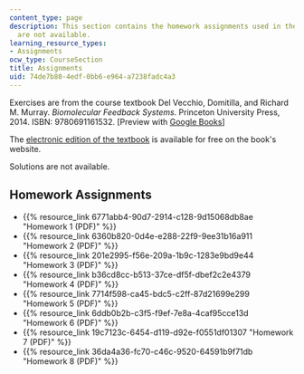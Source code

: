 ```yaml
---
content_type: page
description: This section contains the homework assignments used in the course. Solutions
  are not available.
learning_resource_types:
- Assignments
ocw_type: CourseSection
title: Assignments
uid: 74de7b80-4edf-0bb6-e964-a7238fadc4a3
---
```


Exercises are from the course textbook Del Vecchio, Domitilla, and Richard M. Murray. _Biomolecular Feedback Systems_. Princeton University Press, 2014. ISBN: 9780691161532. \[Preview with [Google Books](http://books.google.com/books?id=mA3rAwAAQBAJ&pg=PAfrontcover)\]

The [electronic edition of the textbook](http://www.cds.caltech.edu/~murray/BFSwiki/index.php/Main_Page) is available for free on the book's website.

Solutions are not available.

Homework Assignments
--------------------

*   {{% resource_link 6771abb4-90d7-2914-c128-9d15068db8ae "Homework 1 (PDF)" %}}
*   {{% resource_link 6360b820-0d4e-e288-22f9-9ee31b16a911 "Homework 2 (PDF)" %}}
*   {{% resource_link 201e2995-f56e-209a-1b9c-1283e9bd9e44 "Homework 3 (PDF)" %}}
*   {{% resource_link b36cd8cc-b513-37ce-df5f-dbef2c2e4379 "Homework 4 (PDF)" %}}
*   {{% resource_link 7714f598-ca45-bdc5-c2ff-87d21699e299 "Homework 5 (PDF)" %}}
*   {{% resource_link 6ddb0b2b-c3f5-f9ef-7e8a-4caf95cce13d "Homework 6 (PDF)" %}}
*   {{% resource_link 19c7123c-6454-d119-d92e-f0551df01307 "Homework 7 (PDF)" %}}
*   {{% resource_link 36da4a36-fc70-c46c-9520-64591b9f71db "Homework 8 (PDF)" %}}